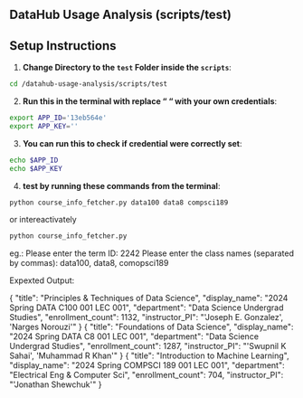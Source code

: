 ## DataHub Usage Analysis (scripts/test)

## Setup Instructions

1. **Change Directory to the `test` Folder inside the `scripts`**:
```bash
cd /datahub-usage-analysis/scripts/test
```

2. **Run this in the terminal with replace “ “ with your own credentials**:
```bash
export APP_ID='13eb564e'
export APP_KEY=''
```

3. **You can run this to check if credential were correctly set**:
```bash
echo $APP_ID
echo $APP_KEY
```

4. **test by running these commands from the terminal**:

```bash
python course_info_fetcher.py data100 data8 compsci189
```
or intereactivately 

```bash
python course_info_fetcher.py
```
eg.:
Please enter the term ID: 2242
Please enter the class names (separated by commas): data100, data8, comopsci189

Expexted Output:

{
    "title": "Principles & Techniques of Data Science",
    "display_name": "2024 Spring DATA C100 001 LEC 001",
    "department": "Data Science Undergrad Studies",
    "enrollment_count": 1132,
    "instructor_PI": "'Joseph E. Gonzalez', 'Narges Norouzi'"
}
{
    "title": "Foundations of Data Science",
    "display_name": "2024 Spring DATA C8 001 LEC 001",
    "department": "Data Science Undergrad Studies",
    "enrollment_count": 1287,
    "instructor_PI": "'Swupnil K Sahai', 'Muhammad R Khan'"
}
{
    "title": "Introduction to Machine Learning",
    "display_name": "2024 Spring COMPSCI 189 001 LEC 001",
    "department": "Electrical Eng & Computer Sci",
    "enrollment_count": 704,
    "instructor_PI": "'Jonathan Shewchuk'"
}